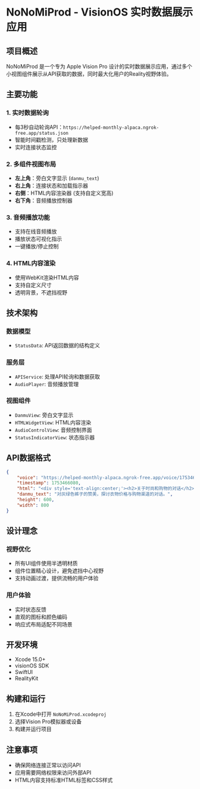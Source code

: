 # NoNoMiProd - VisionOS 实时数据展示应用

## 项目概述

NoNoMiProd 是一个专为 Apple Vision Pro 设计的实时数据展示应用，通过多个小视图组件展示从API获取的数据，同时最大化用户的Reality视野体验。

## 主要功能

### 1. 实时数据轮询
- 每3秒自动轮询API：`https://helped-monthly-alpaca.ngrok-free.app/status.json`
- 智能时间戳检测，只处理新数据
- 实时连接状态监控

### 2. 多组件视图布局
- **左上角**：旁白文字显示 (`danmu_text`)
- **右上角**：连接状态和加载指示器
- **右侧**：HTML内容渲染器 (支持自定义宽高)
- **右下角**：音频播放控制器

### 3. 音频播放功能
- 支持在线音频播放
- 播放状态可视化指示
- 一键播放/停止控制

### 4. HTML内容渲染
- 使用WebKit渲染HTML内容
- 支持自定义尺寸
- 透明背景，不遮挡视野

## 技术架构

### 数据模型
- `StatusData`: API返回数据的结构定义

### 服务层
- `APIService`: 处理API轮询和数据获取
- `AudioPlayer`: 音频播放管理

### 视图组件
- `DanmuView`: 旁白文字显示
- `HTMLWidgetView`: HTML内容渲染
- `AudioControlView`: 音频控制界面
- `StatusIndicatorView`: 状态指示器

## API数据格式

```json
{
    "voice": "https://helped-monthly-alpaca.ngrok-free.app/voice/1753466080.mp3",
    "timestamp": 1753466080,
    "html": "<div style='text-align:center;'><h2>关于时尚和购物的对话</h2>...</div>",
    "danmu_text": "对灰绿色裤子的赞美，探讨衣物价格与购物渠道的对话。",
    "height": 600,
    "width": 800
}
```

## 设计理念

### 视野优化
- 所有UI组件使用半透明材质
- 组件位置精心设计，避免遮挡中心视野
- 支持动画过渡，提供流畅的用户体验

### 用户体验
- 实时状态反馈
- 直观的图标和颜色编码
- 响应式布局适配不同场景

## 开发环境

- Xcode 15.0+
- visionOS SDK
- SwiftUI
- RealityKit

## 构建和运行

1. 在Xcode中打开 `NoNoMiProd.xcodeproj`
2. 选择Vision Pro模拟器或设备
3. 构建并运行项目

## 注意事项

- 确保网络连接正常以访问API
- 应用需要网络权限来访问外部API
- HTML内容支持标准HTML标签和CSS样式 